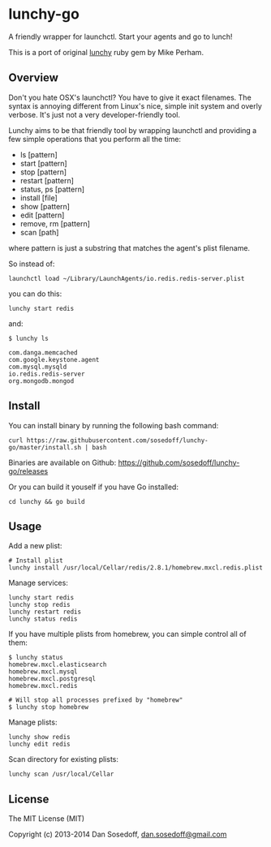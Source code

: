 # lunchy-go

A friendly wrapper for launchctl. Start your agents and go to lunch!

This is a port of original [lunchy](https://github.com/mperham/lunchy) ruby gem by Mike Perham.

## Overview

Don't you hate OSX's launchctl? You have to give it exact filenames. 
The syntax is annoying different from Linux's nice, simple init system and overly verbose. 
It's just not a very developer-friendly tool.

Lunchy aims to be that friendly tool by wrapping launchctl and providing a few 
simple operations that you perform all the time:

- ls [pattern]
- start [pattern]
- stop [pattern]
- restart [pattern]
- status, ps [pattern]
- install [file]
- show [pattern]
- edit [pattern]
- remove, rm [pattern]
- scan [path]

where pattern is just a substring that matches the agent's plist filename. 

So instead of:

```
launchctl load ~/Library/LaunchAgents/io.redis.redis-server.plist
```

you can do this:

```
lunchy start redis
```

and:

```
$ lunchy ls

com.danga.memcached
com.google.keystone.agent
com.mysql.mysqld
io.redis.redis-server
org.mongodb.mongod
```

## Install

You can install binary by running the following bash command:

```
curl https://raw.githubusercontent.com/sosedoff/lunchy-go/master/install.sh | bash
```

Binaries are available on Github: https://github.com/sosedoff/lunchy-go/releases

Or you can build it youself if you have Go installed:

```
cd lunchy && go build
```

## Usage

Add a new plist:

```
# Install plist
lunchy install /usr/local/Cellar/redis/2.8.1/homebrew.mxcl.redis.plist
```

Manage services:

```
lunchy start redis
lunchy stop redis
lunchy restart redis
lunchy status redis
```

If you have multiple plists from homebrew, you can simple control all of them:

```
$ lunchy status
homebrew.mxcl.elasticsearch
homebrew.mxcl.mysql
homebrew.mxcl.postgresql
homebrew.mxcl.redis

# Will stop all processes prefixed by "homebrew"
$ lunchy stop homebrew
```

Manage plists:

```
lunchy show redis
lunchy edit redis
```

Scan directory for existing plists:

```
lunchy scan /usr/local/Cellar
```

## License

The MIT License (MIT)

Copyright (c) 2013-2014 Dan Sosedoff, <dan.sosedoff@gmail.com>
